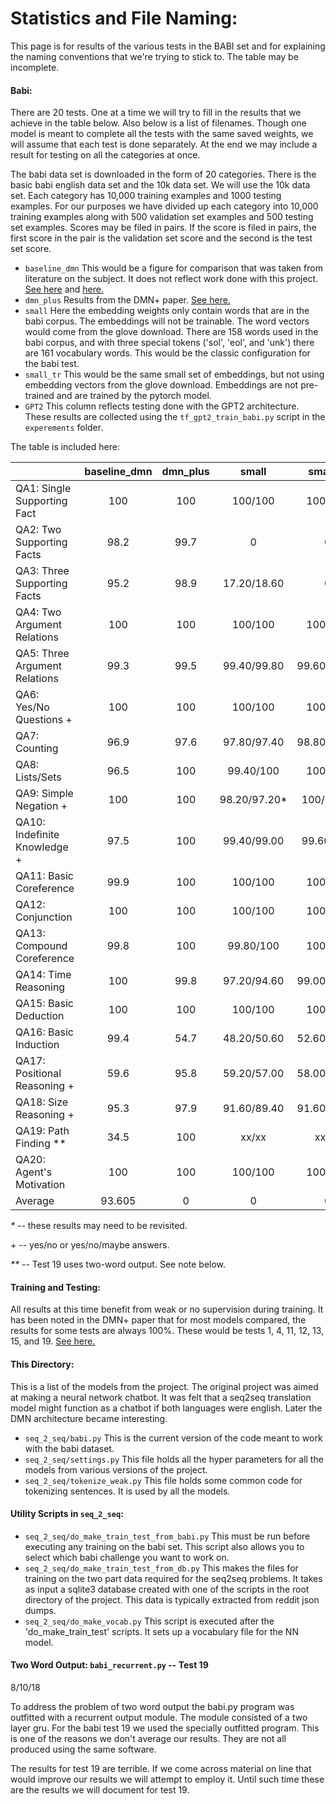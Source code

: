 # Statistics and File Naming:

This page is for results of the various tests in the BABI set and for explaining the naming conventions that we're trying to stick to. The  table may be incomplete.

#### Babi:
There are 20 tests. One at a time we will try to fill in the results that we achieve in the table below. Also below is a list of filenames. Though one model is meant to complete all the tests with the same saved weights, we will assume that each test is done separately. At the end we may include a result for testing on all the categories at once.

The babi data set is downloaded in the form of 20 categories. There is the basic babi english data set and the 10k data set. We will use the 10k data set. Each category has 10,000 training examples and 1000 testing examples. For our purposes we have divided up each category into 10,000 training examples along with 500 validation set examples and 500 testing set examples. Scores may be filed in pairs. If the score is filed in pairs, the first score in the pair is the validation set score and the second is the test set score.

* `baseline_dmn` This would be a figure for comparison that was taken from literature on the subject. It does not reflect work done with this project. [See here](https://arxiv.org/pdf/1506.07285.pdf) and [here.](https://yerevann.github.io/2016/02/05/implementing-dynamic-memory-networks/#initial-experiments)
* `dmn_plus` Results from the DMN+ paper. [See here.](https://arxiv.org/abs/1603.01417)
* `small` Here the embedding weights only contain words that are in the babi corpus. The embeddings will not be trainable. The word vectors would come from the glove download. There are 158 words used in the babi corpus, and with three special tokens ('sol', 'eol', and 'unk') there are 161 vocabulary words. This would be the classic configuration for the babi test.
* `small_tr` This would be the same small set of embeddings, but not using embedding vectors from the glove download. Embeddings are not pre-trained and are trained by the pytorch model.
* `GPT2` This column reflects testing done with the GPT2 architecture. These results are collected using the `tf_gpt2_train_babi.py` script in the `experements` folder. 

The table is included here:

 |   | baseline_dmn | dmn_plus | small | small_tr | GPT2 |
|-|:-:|:-:|:-:|:-:|:-:|
 | QA1: Single Supporting Fact | 100 | 100 | 100/100 | 100/100 | 100 |
 | QA2: Two Supporting Facts | 98.2 | 99.7 | 0 | 0 | 96.0 |
 | QA3: Three Supporting Facts | 95.2 | 98.9 | 17.20/18.60 | 0 | 38.18 * |
 | QA4: Two Argument Relations | 100 | 100 | 100/100 | 100/100 | 100 |
 | QA5: Three Argument Relations | 99.3 | 99.5 | 99.40/99.80 | 99.60/99.80 | 97.8 |
 | QA6: Yes/No Questions + | 100 | 100 | 100/100 | 100/100 | 98.4 |
 | QA7: Counting | 96.9 | 97.6 | 97.80/97.40 | 98.80/98.60 | 98.6 |
 | QA8: Lists/Sets | 96.5 | 100 | 99.40/100 | 100/100 | 98.8 |
 | QA9: Simple Negation + | 100 | 100 | 98.20/97.20* | 100/99.40 | 97.0 |
 | QA10: Indefinite Knowledge + | 97.5 | 100 | 99.40/99.00 | 99.60/100 | 96.6 |
 | QA11: Basic Coreference | 99.9 | 100 | 100/100 | 100/100 | 97.6 |
 | QA12: Conjunction | 100 | 100 | 100/100 | 100/100 | 99.4 |
 | QA13: Compound Coreference | 99.8 | 100 | 99.80/100 | 100/100 | 95.8 |
 | QA14: Time Reasoning | 100 | 99.8 | 97.20/94.60 | 99.00/99.20 | 87.0 |
 | QA15: Basic Deduction | 100 | 100 | 100/100 | 100/100 | 64.4 |
 | QA16: Basic Induction | 99.4 | 54.7 | 48.20/50.60 | 52.60/58.40 | 96.39 |
 | QA17: Positional Reasoning + | 59.6 | 95.8 | 59.20/57.00 | 58.00/59.40 | 99.0 |
 | QA18: Size Reasoning + | 95.3 | 97.9 | 91.60/89.40 | 91.60/89.40 | 100.0 |
 | QA19: Path Finding ** | 34.5 | 100 | xx/xx | xx/xx | 97.3 |
 | QA20: Agent's Motivation | 100 | 100 | 100/100 | 100/100 | 0 |
 | Average | 93.605 | 0 | 0 | 0 | 0 |

_*_ -- these results may need to be revisited.

_+_ -- yes/no or yes/no/maybe answers.

_**_ -- Test 19 uses two-word output. See note below.

#### Training and Testing:
All results at this time benefit from weak or no supervision during training. It has been noted in the DMN+ paper that for most models compared, the results for some tests are always 100%. These would be tests 1, 4, 11, 12, 13, 15, and 19.  [See here.](https://arxiv.org/abs/1603.01417)

#### This Directory:

This is a list of the models from the project.
The original project was aimed at making a neural network chatbot.
It was felt that a seq2seq translation model might function as a chatbot if both languages were english.
Later the DMN architecture became interesting.
* `seq_2_seq/babi.py` This is the current version of the code meant to work with the babi dataset.
* `seq_2_seq/settings.py` This file holds all the hyper parameters for all the models from various versions of the project.
* `seq_2_seq/tokenize_weak.py` This file holds some common code for tokenizing sentences. It is used by all the models.

#### Utility Scripts in `seq_2_seq`:
* `seq_2_seq/do_make_train_test_from_babi.py` This must be run before executing any training on the babi set. This script also allows you to select which babi challenge you want to work on.
* `seq_2_seq/do_make_train_test_from_db.py` This makes the files for training on the two part data required for the seq2seq problems. It takes as input a sqlite3 database created with one of the scripts in the root directory of the project. This data is typically extracted from reddit json dumps.
* `seq_2_seq/do_make_vocab.py` This script is executed after the 'do_make_train_test' scripts. It sets up a vocabulary file for the NN model.

#### Two Word Output: `babi_recurrent.py` -- Test 19
8/10/18

To address the problem of two word output the babi.py program was outfitted with a recurrent output module.
The module consisted of a two layer gru. For the babi test 19 we used the specially outfitted program.
This is one of the reasons we don't average our results. They are not all produced using the same software.

The results for test 19 are terrible. If we come across material on line that would improve our results we will attempt to employ it.
Until such time these are the results we will document for test 19.
